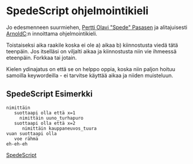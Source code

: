 
# SpedeScript ohjelmointikieli

Jo edesmenneen suurmiehen, [Pertti Olavi "Spede" Pasasen](https://en.wikipedia.org/wiki/Spede_Pasanen) ja alitajuisesti [ArnoldC](http://lhartikk.github.io/ArnoldC/):n innoittama ohjelmointikieli.

Toistaiseksi aika raakile koska ei ole a) aikaa b) kiinnostusta viedä tätä teenpäin. Jos itselläsi on viljalti aikaa ja kiinnostusta niin vie ihmeessä eteenpäin. Forkkaa tai jotain.

Kielen ydinajatus on että se on helppo oppia, koska niin paljon hoituu samoilla keywordeilla - ei tarvitse käyttää aikaa ja niiden muisteluun.

## SpedeScript Esimerkki

```
nimittäin
   suottaapi olla että x=1
     nimittäin uuno_turhapuro
   suottaapi olla että x=2
      nimittäin kauppaneuvos_tuura
vuan suottaapi olla
   voe rähmä
eh-eh-eh
```

[SpedeScript](https://janit.iki.fi/spedescript/)
